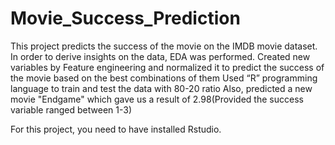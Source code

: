 # Movie_Success_Prediction
This project predicts the success of the movie on the IMDB movie dataset. In order to derive insights on the data, EDA was performed.
Created new variables by Feature engineering and normalized it to predict the success of the movie based on the best combinations of them
Used “R” programming language to train and test the data with 80-20 ratio
Also, predicted a new movie "Endgame" which gave us a result of 2.98(Provided the success variable ranged between 1-3)

For this project, you need to have installed Rstudio. 

